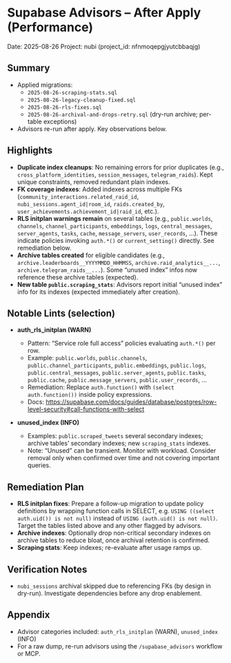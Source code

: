 # Supabase Advisors – After Apply (Performance)

Date: 2025-08-26
Project: nubi (project_id: nfnmoqepgjyutcbbaqjg)

## Summary
- Applied migrations:
  - `2025-08-26-scraping-stats.sql`
  - `2025-08-26-legacy-cleanup-fixed.sql`
  - `2025-08-26-rls-fixes.sql`
  - `2025-08-26-archival-and-drops-retry.sql` (dry-run archive; per-table exceptions)
- Advisors re-run after apply. Key observations below.

## Highlights
- __Duplicate index cleanups__: No remaining errors for prior duplicates (e.g., `cross_platform_identities`, `session_messages`, `telegram_raids`). Kept unique constraints, removed redundant plain indexes.
- __FK coverage indexes__: Added indexes across multiple FKs (`community_interactions.related_raid_id`, `nubi_sessions.agent_id|room_id`, `raids.created_by`, `user_achievements.achievement_id|raid_id`, etc.).
- __RLS initplan warnings remain__ on several tables (e.g., `public.worlds`, `channels`, `channel_participants`, `embeddings`, `logs`, `central_messages`, `server_agents`, `tasks`, `cache`, `message_servers`, `user_records`, …). These indicate policies invoking `auth.*()` or `current_setting()` directly. See remediation below.
- __Archive tables created__ for eligible candidates (e.g., `archive.leaderboards__YYYYMMDD_HHMMSS`, `archive.raid_analytics__...`, `archive.telegram_raids__...`). Some “unused index” infos now reference these archive tables (expected).
- __New table `public.scraping_stats`__: Advisors report initial “unused index” info for its indexes (expected immediately after creation).

## Notable Lints (selection)
- __auth_rls_initplan (WARN)__
  - Pattern: “Service role full access” policies evaluating `auth.*()` per row.
  - Example: `public.worlds`, `public.channels`, `public.channel_participants`, `public.embeddings`, `public.logs`, `public.central_messages`, `public.server_agents`, `public.tasks`, `public.cache`, `public.message_servers`, `public.user_records`, …
  - Remediation: Replace `auth.function()` with `(select auth.function())` inside policy expressions.
  - Docs: https://supabase.com/docs/guides/database/postgres/row-level-security#call-functions-with-select

- __unused_index (INFO)__
  - Examples: `public.scraped_tweets` several secondary indexes; archive tables’ secondary indexes; new `scraping_stats` indexes.
  - Note: “Unused” can be transient. Monitor with workload. Consider removal only when confirmed over time and not covering important queries.

## Remediation Plan
- __RLS initplan fixes__: Prepare a follow-up migration to update policy definitions by wrapping function calls in SELECT, e.g. `USING ((select auth.uid()) is not null)` instead of `USING (auth.uid() is not null)`. Target the tables listed above and any other flagged by advisors.
- __Archive indexes__: Optionally drop non-critical secondary indexes on archive tables to reduce bloat, once archival retention is confirmed.
- __Scraping stats__: Keep indexes; re-evaluate after usage ramps up.

## Verification Notes
- `nubi_sessions` archival skipped due to referencing FKs (by design in dry-run). Investigate dependencies before any drop enablement.

## Appendix
- Advisor categories included: `auth_rls_initplan` (WARN), `unused_index` (INFO)
- For a raw dump, re-run advisors using the `/supabase_advisors` workflow or MCP.
